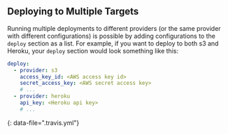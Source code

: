 ## Deploying to Multiple Targets

Running multiple deployments to different providers (or the same provider with
different configurations) is possible by adding configurations to the `deploy`
section as a list. For example, if you want to deploy to both s3 and Heroku,
your `deploy` section would look something like this:

```yaml
deploy:
  - provider: s3
    access_key_id: <AWS access key id>
    secret_access_key: <AWS secret access key>
    # ...
  - provider: heroku
    api_key: <Heroku api key>
    # ...
```
{: data-file=".travis.yml"}


